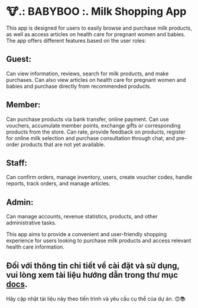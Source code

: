# 🐮.: BABYBOO :. Milk Shopping App

This app is designed for users to easily browse and purchase milk products, as well as access articles on health care for pregnant women and babies. The app offers different features based on the user roles:

## **Guest**:
Can view information, reviews, search for milk products, and make purchases. Can also view articles on health care for pregnant women and babies and purchase directly from recommended products.
  
## **Member**: 
Can purchase products via bank transfer, online payment. Can use vouchers, accumulate member points, exchange gifts or corresponding products from the store. Can rate, provide feedback on products, register for online milk selection and purchase consultation through chat, and pre-order products that are not yet available.
  
## **Staff**: 
Can confirm orders, manage inventory, users, create voucher codes, handle reports, track orders, and manage articles.
  
## **Admin**: 
Can manage accounts, revenue statistics, products, and other administrative tasks.

This app aims to provide a convenient and user-friendly shopping experience for users looking to purchase milk products and access relevant health care information.

Đối với thông tin chi tiết về cài đặt và sử dụng, vui lòng xem tài liệu hướng dẫn trong thư mục [docs](https://drive.google.com/drive/folders/1IBsTRsVD2IJS0uF4HgFGfeKWmsYLnNRw?usp=drive_link).
---
Hãy cập nhật tài liệu này theo tiến trình và yêu cầu cụ thể của dự án. 😊📚

